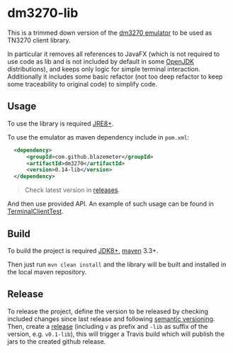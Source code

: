 # dm3270-lib

This is a trimmed down version of the [dm3270 emulator](https://github.com/dmolony/dm3270) to be used as TN3270 client library.

In particular it removes all references to JavaFX (which is not required to use code as lib and is not included by default in some [OpenJDK](http://openjdk.java.net/) distributions), and keeps only logic for simple terminal interaction.
Additionally it includes some basic refactor (not too deep refactor to keep some traceability to original code) to simplify code. 

## Usage

To use the library is required [JRE8+](http://www.oracle.com/technetwork/java/javase/downloads/jre8-downloads-2133155.html).

To use the emulator as maven dependency include in `pom.xml`:

```xml
  <dependency>
      <groupId>com.github.blazemeter</groupId>
      <artifactId>dm3270</artifactId>
      <version>0.14-lib</version>
  </dependency>
```

>Check latest version in [releases](https://github.com/blazemeter/xtn5250/releases).

And then use provided API. An example of such usage can be found in [TerminalClientTest](src/test/java/com/bytezone/dm3270/TerminalClientTest.java).

## Build

To build the project is required [JDK8+](http://www.oracle.com/technetwork/java/javase/downloads/jdk8-downloads-2133151.html), [maven](https://maven.apache.org/) 3.3+.

Then just run `mvn clean install` and the library will be built and installed in the local maven repository.

## Release

To release the project, define the version to be released by checking included changes since last release and following [semantic versioning](https://semver.org/). 
Then, create a [release](https://github.com/blazemeter/dm3270/releases) (including `v` as prefix and `-lib` as suffix of the version, e.g. `v0.1-lib`), this will trigger a Travis build which will publish the jars to the created github release.
